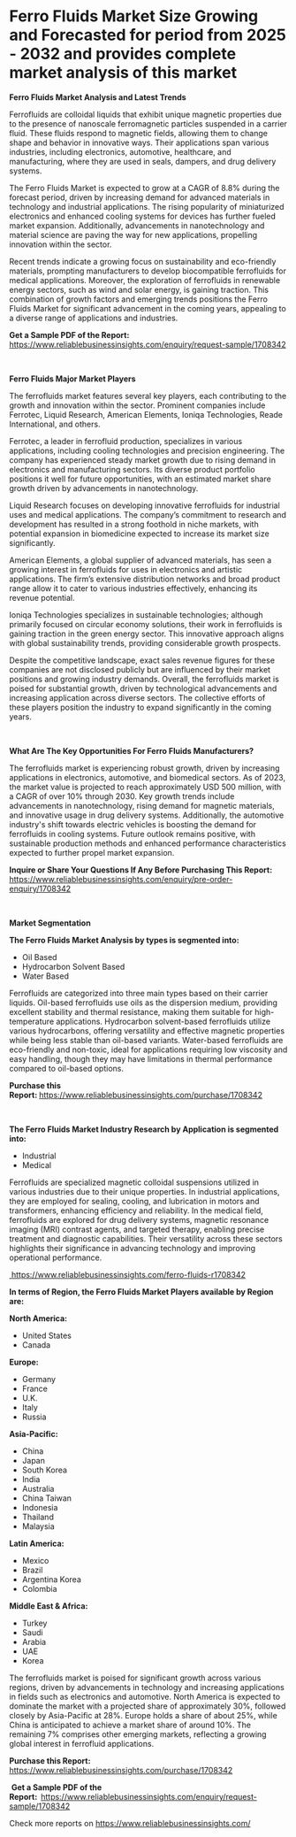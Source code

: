 <p><h1>Ferro Fluids Market Size Growing and Forecasted for period from 2025 - 2032 and provides complete market analysis of this market</h1></p><p><strong>Ferro Fluids Market Analysis and Latest Trends</strong></p>
<p><p>Ferrofluids are colloidal liquids that exhibit unique magnetic properties due to the presence of nanoscale ferromagnetic particles suspended in a carrier fluid. These fluids respond to magnetic fields, allowing them to change shape and behavior in innovative ways. Their applications span various industries, including electronics, automotive, healthcare, and manufacturing, where they are used in seals, dampers, and drug delivery systems.</p><p>The Ferro Fluids Market is expected to grow at a CAGR of 8.8% during the forecast period, driven by increasing demand for advanced materials in technology and industrial applications. The rising popularity of miniaturized electronics and enhanced cooling systems for devices has further fueled market expansion. Additionally, advancements in nanotechnology and material science are paving the way for new applications, propelling innovation within the sector.</p><p>Recent trends indicate a growing focus on sustainability and eco-friendly materials, prompting manufacturers to develop biocompatible ferrofluids for medical applications. Moreover, the exploration of ferrofluids in renewable energy sectors, such as wind and solar energy, is gaining traction. This combination of growth factors and emerging trends positions the Ferro Fluids Market for significant advancement in the coming years, appealing to a diverse range of applications and industries.</p></p>
<p><strong>Get a Sample PDF of the Report:&nbsp;</strong> <a href="https://www.reliablebusinessinsights.com/enquiry/request-sample/1708342?utm_campaign=3043&utm_medium=2&utm_source=Github&utm_content=ia&utm_term=31032025&utm_id=ferro-fluids">https://www.reliablebusinessinsights.com/enquiry/request-sample/1708342</a></p>
<p>&nbsp;</p>
<p><strong>Ferro Fluids Major Market Players</strong></p>
<p><p>The ferrofluids market features several key players, each contributing to the growth and innovation within the sector. Prominent companies include Ferrotec, Liquid Research, American Elements, Ioniqa Technologies, Reade International, and others. </p><p>Ferrotec, a leader in ferrofluid production, specializes in various applications, including cooling technologies and precision engineering. The company has experienced steady market growth due to rising demand in electronics and manufacturing sectors. Its diverse product portfolio positions it well for future opportunities, with an estimated market share growth driven by advancements in nanotechnology.</p><p>Liquid Research focuses on developing innovative ferrofluids for industrial uses and medical applications. The company’s commitment to research and development has resulted in a strong foothold in niche markets, with potential expansion in biomedicine expected to increase its market size significantly.</p><p>American Elements, a global supplier of advanced materials, has seen a growing interest in ferrofluids for uses in electronics and artistic applications. The firm’s extensive distribution networks and broad product range allow it to cater to various industries effectively, enhancing its revenue potential.</p><p>Ioniqa Technologies specializes in sustainable technologies; although primarily focused on circular economy solutions, their work in ferrofluids is gaining traction in the green energy sector. This innovative approach aligns with global sustainability trends, providing considerable growth prospects.</p><p>Despite the competitive landscape, exact sales revenue figures for these companies are not disclosed publicly but are influenced by their market positions and growing industry demands. Overall, the ferrofluids market is poised for substantial growth, driven by technological advancements and increasing application across diverse sectors. The collective efforts of these players position the industry to expand significantly in the coming years.</p></p>
<p>&nbsp;</p>
<p><strong>What Are The Key Opportunities For Ferro Fluids Manufacturers?</strong></p>
<p><p>The ferrofluids market is experiencing robust growth, driven by increasing applications in electronics, automotive, and biomedical sectors. As of 2023, the market value is projected to reach approximately USD 500 million, with a CAGR of over 10% through 2030. Key growth trends include advancements in nanotechnology, rising demand for magnetic materials, and innovative usage in drug delivery systems. Additionally, the automotive industry's shift towards electric vehicles is boosting the demand for ferrofluids in cooling systems. Future outlook remains positive, with sustainable production methods and enhanced performance characteristics expected to further propel market expansion.</p></p>
<p><strong>Inquire or Share Your Questions If Any Before Purchasing This Report:</strong> <a href="https://www.reliablebusinessinsights.com/enquiry/pre-order-enquiry/1708342?utm_campaign=3043&utm_medium=2&utm_source=Github&utm_content=ia&utm_term=31032025&utm_id=ferro-fluids">https://www.reliablebusinessinsights.com/enquiry/pre-order-enquiry/1708342</a></p>
<p>&nbsp;</p>
<p><strong>Market Segmentation</strong></p>
<p><strong>The Ferro Fluids Market Analysis by types is segmented into:</strong></p>
<p><ul><li>Oil Based</li><li>Hydrocarbon Solvent Based</li><li>Water Based</li></ul></p>
<p><p>Ferrofluids are categorized into three main types based on their carrier liquids. Oil-based ferrofluids use oils as the dispersion medium, providing excellent stability and thermal resistance, making them suitable for high-temperature applications. Hydrocarbon solvent-based ferrofluids utilize various hydrocarbons, offering versatility and effective magnetic properties while being less stable than oil-based variants. Water-based ferrofluids are eco-friendly and non-toxic, ideal for applications requiring low viscosity and easy handling, though they may have limitations in thermal performance compared to oil-based options.</p></p>
<p><strong>Purchase this Report:&nbsp;</strong><a href="https://www.reliablebusinessinsights.com/purchase/1708342?utm_campaign=3043&utm_medium=2&utm_source=Github&utm_content=ia&utm_term=31032025&utm_id=ferro-fluids">https://www.reliablebusinessinsights.com/purchase/1708342</a></p>
<p>&nbsp;</p>
<p><strong>The Ferro Fluids Market Industry Research by Application is segmented into:</strong></p>
<p><ul><li>Industrial</li><li>Medical</li></ul></p>
<p><p>Ferrofluids are specialized magnetic colloidal suspensions utilized in various industries due to their unique properties. In industrial applications, they are employed for sealing, cooling, and lubrication in motors and transformers, enhancing efficiency and reliability. In the medical field, ferrofluids are explored for drug delivery systems, magnetic resonance imaging (MRI) contrast agents, and targeted therapy, enabling precise treatment and diagnostic capabilities. Their versatility across these sectors highlights their significance in advancing technology and improving operational performance.</p></p>
<p><a href="https://www.reliablebusinessinsights.com/ferro-fluids-r1708342?utm_campaign=3043&utm_medium=2&utm_source=Github&utm_content=ia&utm_term=31032025&utm_id=ferro-fluids">&nbsp;https://www.reliablebusinessinsights.com/ferro-fluids-r1708342</a></p>
<p><strong>In terms of Region, the Ferro Fluids Market Players available by Region are:</strong></p>
<p>
    <p> <strong> North America: </strong>
        <ul>
            <li>United States</li>
            <li>Canada</li>
        </ul>
        </p> 
    <p> <strong> Europe: </strong>
        <ul>
            <li>Germany</li>
            <li>France</li>
            <li>U.K.</li>
            <li>Italy</li>
            <li>Russia</li>
        </ul>
        </p> 
    <p> <strong> Asia-Pacific: </strong>
        <ul>
            <li>China</li>
            <li>Japan</li>
            <li>South Korea</li>
            <li>India</li>
            <li>Australia</li>
            <li>China Taiwan</li>
            <li>Indonesia</li>
            <li>Thailand</li>
            <li>Malaysia</li>
        </ul>
        </p> 
    <p> <strong> Latin America: </strong>
        <ul>
            <li>Mexico</li>
            <li>Brazil</li>
            <li>Argentina Korea</li>
            <li>Colombia</li>
        </ul>
        </p> 
    <p> <strong> Middle East & Africa: </strong>
        <ul>
            <li>Turkey</li>
            <li>Saudi</li>
            <li>Arabia</li>
            <li>UAE</li>
            <li>Korea</li>
        </ul>
    </p>
    </p>
<p><p>The ferrofluids market is poised for significant growth across various regions, driven by advancements in technology and increasing applications in fields such as electronics and automotive. North America is expected to dominate the market with a projected share of approximately 30%, followed closely by Asia-Pacific at 28%. Europe holds a share of about 25%, while China is anticipated to achieve a market share of around 10%. The remaining 7% comprises other emerging markets, reflecting a growing global interest in ferrofluid applications.</p></p>
<p><strong>Purchase this Report: </strong><a href="https://www.reliablebusinessinsights.com/purchase/1708342?utm_campaign=3043&utm_medium=2&utm_source=Github&utm_content=ia&utm_term=31032025&utm_id=ferro-fluids">https://www.reliablebusinessinsights.com/purchase/1708342</a></p>
<p>&nbsp;<strong>Get a Sample PDF of the Report:&nbsp;&nbsp;</strong><a href="https://www.reliablebusinessinsights.com/enquiry/request-sample/1708342?utm_campaign=3043&utm_medium=2&utm_source=Github&utm_content=ia&utm_term=31032025&utm_id=ferro-fluids">https://www.reliablebusinessinsights.com/enquiry/request-sample/1708342</a></p>
<p><strong></strong></p>
<p>Check more reports on <a href="https://www.reliablebusinessinsights.com/?utm_campaign=3043&utm_medium=2&utm_source=Github&utm_content=ia&utm_term=31032025&utm_id=ferro-fluids">https://www.reliablebusinessinsights.com/</a></p>